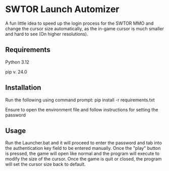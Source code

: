 # SWTOR Launch Automizer

A fun little idea to speed up the login process for the SWTOR MMO and change the cursor size automatically, 
as the in-game cursor is much smaller and hard to see (On higher resolutions).

## Requirements

Python 3.12

pip v. 24.0

## Installation

Run the following using command prompt: pip install -r requirements.txt

Ensure to open the environment file and follow instructions for setting the password

## Usage

Run the Launcher.bat and it will proceed to enter the password and 
tab into the authentication key field to be entered manually. Once the "play" button is pressed,
the game will open like normal and the program will execute to modify the size of the cursor.
Once the game is quit or closed, the program will set the cursor size back to default.
